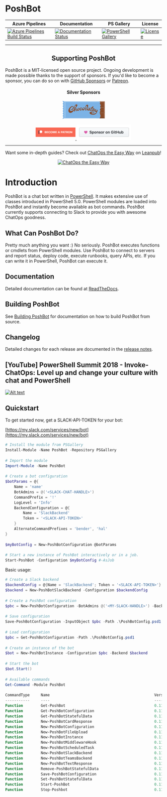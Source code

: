 
# PoshBot

| Azure Pipelines | Documentation | PS Gallery | License
|--------|--------------------|------------|-----------|
[![Azure Pipelines Build Status][azure-pipeline-badge]][azure-pipeline-build] | [![Documentation Status][docs-badge]][docs] | [![PowerShell Gallery][psgallery-badge]][psgallery] | [![License][license-badge]][license]
<!-- [![Patreon](https://img.shields.io/badge/patreon-donate-yellow.svg)](https://www.patreon.com/devblackops/memberships) -->

---

<h2 align="center">Supporting PoshBot</h2>

PoshBot is a MIT-licensed open source project. Ongoing development is made possible thanks to the support of sponsors. If you'd like to become a sponsor, you can do so on with [GitHub Sponsors](https://github.com/users/devblackops/sponsorship) or [Patreon](https://www.patreon.com/bePatron?u=10352866).

<h4 align="center">Silver Sponsors</h4>

<div align="center">
<a href="https://chocolatey.org/" target="_blank" rel="noopener noreferrer"><img src="Media/sponsors/chocolatey_logo_long.png" height="60px"></a>
</div>

<p align="center">
    <a href="https://www.patreon.com/bePatron?u=10352866" target="_blank" title="Become a Patron">
        <img style="height:30px; margin-bottom:10px" src="Media/become_a_patron_button.png" alt="Become a Patron">
    </a>
    <a href="https://github.com/users/devblackops/sponsorship" target="_blank" title="GitHub Sponsors">
        <img style="height:50px" src="Media/github_sponsor_button.png" alt="GitHub Sponsors">
    </a>
</p>

---

Want some in-depth guides? Check out [ChatOps the Easy Way](https://leanpub.com/chatops-the-easy-way) on [Leanpub](https://leanpub.com/)!

<p align="center">
    <a href="https://leanpub.com/chatops-the-easy-way" target="_blank" title="ChatOps the Easy Way">
        <img src="https://s3.amazonaws.com/titlepages.leanpub.com/chatops-the-easy-way/medium?1530164567" alt="ChatOps the Easy Way">
    </a>
</p>


# Introduction

PoshBot is a chat bot written in [PowerShell](https://msdn.microsoft.com/powershell).
It makes extensive use of classes introduced in PowerShell 5.0.
PowerShell modules are loaded into PoshBot and instantly become available as bot commands.
PoshBot currently supports connecting to Slack to provide you with awesome ChatOps goodness.

<!-- <p align="center">
  <img style="height:250px;" src="https://raw.githubusercontent.com/poshbotio/PoshBot/master/Media/poshbot_logo_300_432.png" alt="PoshBot logo"/>
</p> -->

## What Can PoshBot Do?

Pretty much anything you want :) No seriously.
PoshBot executes functions or cmdlets from PowerShell modules.
Use PoshBot to connect to servers and report status, deploy code, execute runbooks, query APIs, etc.
If you can write it in PowerShell, PoshBot can execute it.

## Documentation

Detailed documentation can be found at [ReadTheDocs](http://poshbot.readthedocs.io/en/latest/).

## Building PoshBot

See [Building PoshBot](./building.md) for documentation on how to build PoshBot from source.

## Changelog

Detailed changes for each release are documented in the [release notes](https://github.com/poshbotio/poshbot/releases).

## [YouTube] PowerShell Summit 2018 - Invoke-ChatOps: Level up and change your culture with chat and PowerShell

[![Alt text](https://i.ytimg.com/vi/Mrs49IdnSHc/hqdefault.jpg?sqp=-oaymwEZCNACELwBSFXyq4qpAwsIARUAAIhCGAFwAQ==&rs=AOn4CLDdWnuXllwxfDRO_LGa0h_h_VGPPQ)](https://youtu.be/Mrs49IdnSHc)

## Quickstart

To get started now, get a SLACK-API-TOKEN for your bot:

[https://my.slack.com/services/new/bot](https://my.slack.com/services/new/bot)

```powershell
# Install the module from PSGallery
Install-Module -Name PoshBot -Repository PSGallery

# Import the module
Import-Module -Name PoshBot

# Create a bot configuration
$botParams = @{
    Name = 'name'
    BotAdmins = @('<SLACK-CHAT-HANDLE>')
    CommandPrefix = '!'
    LogLevel = 'Info'
    BackendConfiguration = @{
        Name = 'SlackBackend'
        Token = '<SLACK-API-TOKEN>'
    }
    AlternateCommandPrefixes = 'bender', 'hal'
}

$myBotConfig = New-PoshBotConfiguration @botParams

# Start a new instance of PoshBot interactively or in a job.
Start-PoshBot -Configuration $myBotConfig #-AsJob
```

Basic usage:

```powershell
# Create a Slack backend
$backendConfig = @{Name = 'SlackBackend'; Token = '<SLACK-API-TOKEN>'}
$backend = New-PoshBotSlackBackend -Configuration $backendConfig

# Create a PoshBot configuration
$pbc = New-PoshBotConfiguration -BotAdmins @('<MY-SLACK-HANDLE>') -BackendConfiguration $backendConfig

# Save configuration
Save-PoshBotConfiguration -InputObject $pbc -Path .\PoshBotConfig.psd1

# Load configuration
$pbc = Get-PoshBotConfiguration -Path .\PoshBotConfig.psd1

# Create an instance of the bot
$bot = New-PoshBotInstance -Configuration $pbc -Backend $backend

# Start the bot
$bot.Start()

# Available commands
Get-Command -Module PoshBot

CommandType     Name                                               Version    Source
-----------     ----                                               -------    ------
Function        Get-PoshBot                                        0.11.4     poshbot
Function        Get-PoshBotConfiguration                           0.11.4     poshbot
Function        Get-PoshBotStatefulData                            0.11.4     poshbot
Function        New-PoshBotCardResponse                            0.11.4     poshbot
Function        New-PoshBotConfiguration                           0.11.4     poshbot
Function        New-PoshBotFileUpload                              0.11.4     poshbot
Function        New-PoshBotInstance                                0.11.4     poshbot
Function        New-PoshBotMiddlewareHook                          0.11.4     poshbot
Function        New-PoshBotScheduledTask                           0.11.4     poshbot
Function        New-PoshBotSlackBackend                            0.11.4     poshbot
Function        New-PoshBotTeamsBackend                            0.11.4     poshbot
Function        New-PoshBotTextResponse                            0.11.4     poshbot
Function        Remove-PoshBotStatefulData                         0.11.4     poshbot
Function        Save-PoshBotConfiguration                          0.11.4     poshbot
Function        Set-PoshBotStatefulData                            0.11.4     poshbot
Function        Start-PoshBot                                      0.11.4     poshbot
Function        Stop-Poshbot                                       0.11.4     poshbot
```

[azure-pipeline-badge]: https://dev.azure.com/devblackops/PoshBot/_apis/build/status/PoshBot-CI
[azure-pipeline-build]: https://dev.azure.com/devblackops/PoshBot/_build/latest?definitionId=3
(https://dev.azure.com/dotnet/ReactiveUI/_build/latest?definitionId=11)
[docs-badge]: https://readthedocs.org/projects/poshbot/badge/?version=latest
[docs]: http://poshbot.readthedocs.io/en/latest/
[psgallery-badge]: https://img.shields.io/powershellgallery/dt/poshbot.svg
[psgallery]: https://www.powershellgallery.com/packages/poshbot
[license-badge]: https://img.shields.io/github/license/poshbotio/poshbot.svg
[license]: https://www.powershellgallery.com/packages/poshbot
